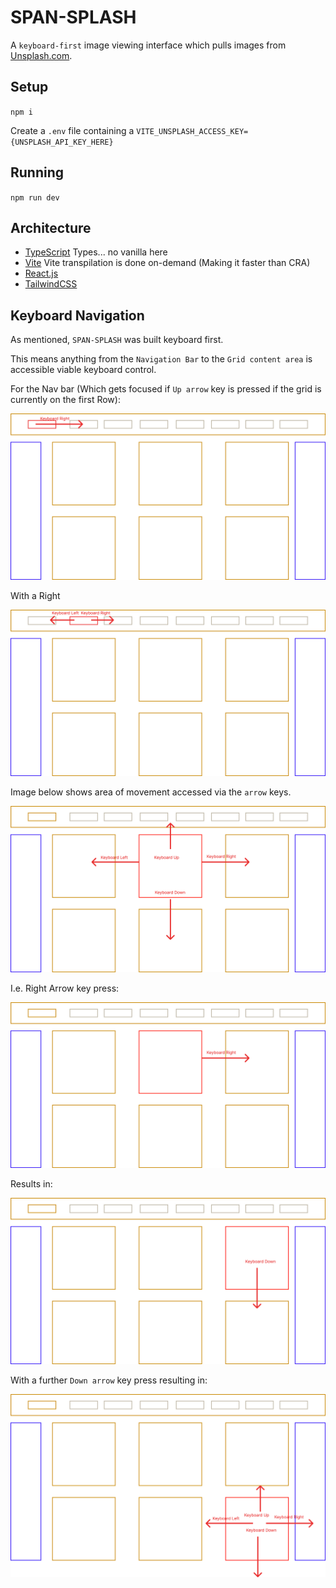# SPAN-SPLASH

A `keyboard-first` image viewing interface which pulls images from [Unsplash.com](https://unsplash.com/).

## Setup

`npm i`

Create a `.env` file containing a `VITE_UNSPLASH_ACCESS_KEY={UNSPLASH_API_KEY_HERE}`

## Running

`npm run dev`

## Architecture

- [TypeScript](https://www.typescriptlang.org/) Types... no vanilla here
- [Vite](https://vitejs.dev/) Vite transpilation is done on-demand (Making it faster than CRA)
- [React.js](https://reactjs.org/)
- [TailwindCSS](https://tailwindcss.com/)

## Keyboard Navigation

As mentioned, `SPAN-SPLASH` was built keyboard first.

This means anything from the `Navigation Bar` to the `Grid content area` is accessible viable keyboard control.


For the Nav bar (Which gets focused if `Up arrow` key is pressed if the grid is currently on the first Row):

![Navbar Right](docs/images/Navbar_right.png)

With a Right

![Navbar Horizontal](docs/images/Navbar_horizontal.png)

Image below shows area of movement accessed via the `arrow` keys.

![Base Navigation](docs/images/Navigation_base.png)

I.e. Right Arrow key press:

![Base Right](docs/images/Navigation_right.png)

Results in:

![Base Right](docs/images/Navigation_down.png)

With a further `Down arrow` key press resulting in:

![Bottom](docs/images/Navigation_bottom.png)